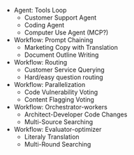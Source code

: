 - Agent: Tools Loop
  - Customer Support Agent
  - Coding Agent
  - Computer Use Agent (MCP?)
- Workflow: Prompt Chaining
  - Marketing Copy with Translation
  - Document Outline Writing
- Workflow: Routing
  - Customer Service Querying
  - Hard/easy question routing
- Workflow: Parallelization
  - Code Vulnerability Voting
  - Content Flagging Voting
- Workflow: Orchestrator-workers
  - Architect-Developer Code Changes
  - Multi-Source Searching
- Workflow: Evaluator-optimizer
  - Literaly Translation
  - Multi-Round Searching